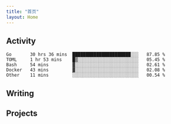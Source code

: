 ```yaml
---
title: "首页"
layout: Home
---
```


## Activity
<!--START_SECTION:waka-->
```text
Go       30 hrs 36 mins  ██████████████████████░░░   87.85 % 
TOML     1 hr 53 mins    █▒░░░░░░░░░░░░░░░░░░░░░░░   05.45 % 
Bash     54 mins         ▓░░░░░░░░░░░░░░░░░░░░░░░░   02.61 % 
Docker   43 mins         ▓░░░░░░░░░░░░░░░░░░░░░░░░   02.08 % 
Other    11 mins         ░░░░░░░░░░░░░░░░░░░░░░░░░   00.54 % 
```
<!--END_SECTION:waka-->

## Writing
<PindedPosts />

## Projects
<Projects />
